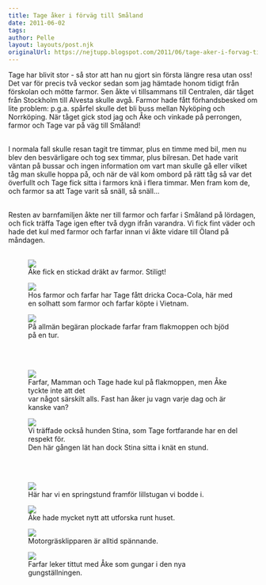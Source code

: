 ```yaml
---
title: Tage åker i förväg till Småland
date: 2011-06-02
tags: 	
author: Pelle
layout: layouts/post.njk
originalUrl: https://nejtupp.blogspot.com/2011/06/tage-aker-i-forvag-till-smaland.html
---
```


Tage har blivit stor - så stor att han nu gjort sin första längre  resa utan oss! Det var för precis två veckor sedan som jag hämtade honom  tidigt från förskolan och mötte farmor. Sen åkte vi tillsammans till  Centralen, där tåget från Stockholm till Alvesta skulle avgå. Farmor  hade fått förhandsbesked om lite problem: p.g.a. spårfel skulle det bli  buss mellan Nyköping och Norrköping. När tåget gick stod jag och Åke och  vinkade på perrongen, farmor och Tage var på väg till Småland!
<br><br>

I  normala fall skulle resan tagit tre timmar, plus en timme med bil, men  nu blev den besvärligare och tog sex timmar, plus bilresan. Det hade  varit väntan på bussar och ingen information om vart man skulle gå  eller vilket tåg man skulle hoppa på, och när de väl kom ombord på rätt  tåg så var det överfullt och Tage fick sitta i farmors knä i flera  timmar. Men fram kom de, och farmor sa att Tage varit så snäll, så  snäll...
<br><br>

Resten av barnfamiljen åkte ner till farmor  och farfar i Småland på lördagen, och fick träffa Tage igen efter två  dygn ifrån varandra. Vi fick fint väder och hade det kul med farmor och farfar innan vi åkte vidare till Öland på måndagen.
<br><br>

<figure>
	<img src="../../../img/2011/06/Majsemester-_MG_9247.jpg">
 	<figcaption>Åke fick en stickad dräkt av farmor. Stiligt!<figcaption>
</figure>

<figure>
	<img src="../../../img/2011/06/Majsemester-_MG_9232.jpg">
 	<figcaption>Hos farmor och farfar har Tage fått dricka Coca-Cola, här med en solhatt som farmor och farfar köpte i Vietnam.<figcaption>
</figure>

<figure>
	<img src="../../../img/2011/06/Majsemester-_MG_9230.jpg"></td></tr>
 	<figcaption>På allmän begäran plockade farfar fram flakmoppen och bjöd på en tur.<figcaption>
</figure>

</tr>
 </tbody></table><br><br><figure>
	<img src="../../../img/2011/06/Majsemester-_MG_9225.jpg"></td></tr>
 	<figcaption>Farfar, Mamman och Tage hade kul på flakmoppen, men Åke tyckte inte att det <br>var något särskilt alls. Fast han åker ju vagn varje dag och är kanske van?<figcaption>
</figure>

<figure>
	<img src="../../../img/2011/06/Majsemester-_MG_9202.jpg"></td></tr>
 	<figcaption>Vi träffade också hunden Stina, som Tage fortfarande har en del respekt för. <br>Den här gången lät han dock Stina sitta i knät en stund.<figcaption>
</figure>

</tr>
 </tbody></table><br><br><figure>
	<img src="../../../img/2011/06/Majsemester-_MG_9181.jpg">
 	<figcaption>Här har vi en springstund framför lillstugan vi bodde i.<figcaption>
</figure>

<figure>
	<img src="../../../img/2011/06/Majsemester-_MG_9234.jpg"></td></tr>
 	<figcaption>Åke hade mycket nytt att utforska runt huset.<figcaption>
</figure>

<figure>
	<img src="../../../img/2011/06/Majsemester-_MG_9173.jpg">
 	<figcaption>Motorgräsklipparen är alltid spännande.<figcaption>
</figure>

<figure>
	<img src="../../../img/2011/06/Majsemester-_MG_9164.jpg"></td></tr>
 	<figcaption>Farfar leker tittut med Åke som gungar i den nya gungställningen.<figcaption>
</figure>

</tr>
 </tbody></table>
